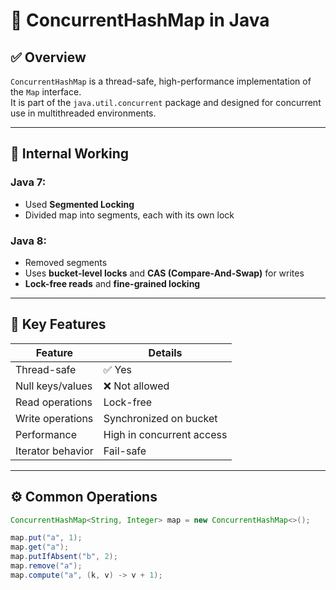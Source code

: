 # 🔐 ConcurrentHashMap in Java

## ✅ Overview

`ConcurrentHashMap` is a thread-safe, high-performance implementation of the `Map` interface.  
It is part of the `java.util.concurrent` package and designed for concurrent use in multithreaded environments.

---

## 🔧 Internal Working

### Java 7:
- Used **Segmented Locking**
- Divided map into segments, each with its own lock

### Java 8:
- Removed segments
- Uses **bucket-level locks** and **CAS (Compare-And-Swap)** for writes
- **Lock-free reads** and **fine-grained locking**

---

## 🧠 Key Features

| Feature                  | Details                         |
|--------------------------|---------------------------------|
| Thread-safe              | ✅ Yes                          |
| Null keys/values         | ❌ Not allowed                 |
| Read operations          | Lock-free                      |
| Write operations         | Synchronized on bucket         |
| Performance              | High in concurrent access       |
| Iterator behavior        | Fail-safe                      |

---

## ⚙️ Common Operations

```java
ConcurrentHashMap<String, Integer> map = new ConcurrentHashMap<>();

map.put("a", 1);
map.get("a");
map.putIfAbsent("b", 2);
map.remove("a");
map.compute("a", (k, v) -> v + 1);
